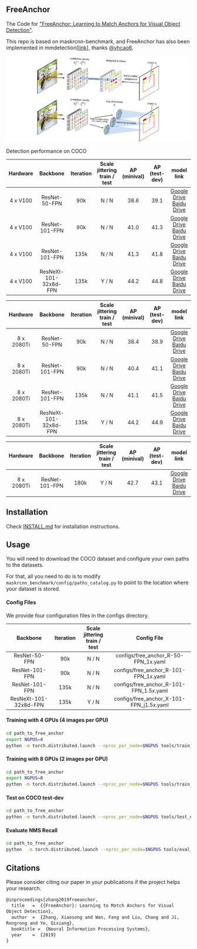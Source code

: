 ## FreeAnchor

The Code for ["FreeAnchor: Learning to Match Anchors for Visual Object Detection"](https://arxiv.org/abs/1909.02466).

This repo is based on maskrcnn-benchmark, and FreeAnchor has also been implemented in mmdetection\[[link](https://github.com/yhcao6/mmdetection/tree/free-anchor-ret/configs/free_anchor)\], thanks [@yhcao6](https://github.com/yhcao6).

![architecture](architecture.png)

Detection performance on COCO

| Hardware | Backbone | Iteration | Scale jittering<br>train / test | AP<br>(minival) | AP<br>(test-dev) | model link |
| :--------: | :--------------------: | :---: | :-------: | :--: | :--: | :------------------------: |
| 4  x  V100 | ResNet-50-FPN          |   90k |   N / N   | 38.6 | 39.1 | [Google Drive](https://drive.google.com/file/d/1EH-NlADMrnf-VT3gCQNyN7DMJOgPDxXD/view?usp=sharing)                       <br>[Baidu Drive](https://pan.baidu.com/s/1ST2nv4s48voofWqwUUwHhw#/)                                                                        |
| 4  x  V100 | ResNet-101-FPN         |   90k |   N / N   | 41.0 | 41.3 | [Google Drive](https://drive.google.com/file/d/1ykjXoLk-tnY7hOu6VlQsJ57AOBO42LPT/view?usp=sharing)                  <br>[Baidu Drive](https://pan.baidu.com/s/1Lfg1Wt0Et60QSP1pU3iLRQ#/)                                                                        |
| 4  x  V100 | ResNet-101-FPN         |  135k |   N / N   | 41.3 | 41.8 | [Google Drive](https://drive.google.com/file/d/1RtBMzjhrOegCmhUSpI-ndbjjJrrsihB2/view?usp=sharing)                  <br>[Baidu Drive](https://pan.baidu.com/s/1ekr8thnlPmPqxGVjGaUQZg#/)                                                                        |
| 4  x  V100 | ResNeXt-101-32x8d-FPN  |  135k |   Y / N   | 44.2 | 44.8 | [Google Drive](https://drive.google.com/file/d/1RFQuA-6_h4Cb8Np8cjvBEbKlqcH7w5mk/view?usp=sharing)                          <br>[Baidu Drive](https://pan.baidu.com/s/14UpeLSL8SNVZZUnsVKMnDQ#/)                                                                        |

| Hardware | Backbone | Iteration | Scale jittering<br>train / test | AP<br>(minival) | AP<br>(test-dev) | model link |
| :--------: | :--------------------: | :---: | :-------: | :--: | :--: | :------------------------: |
| 8 x 2080Ti | ResNet-50-FPN          |   90k |   N / N   | 38.4 | 38.9 | [Google Drive](https://drive.google.com/file/d/1YZ63xD4f-8d4Ozcz1H8rCTePIK2fXeea/view?usp=sharing)                  <br>[Baidu Drive](https://pan.baidu.com/s/1p2hnZPPJvtHCgntUZe2SvA#/)                                                                        |
| 8 x 2080Ti | ResNet-101-FPN         |   90k |   N / N   | 40.4 | 41.1 | [Google Drive](https://drive.google.com/file/d/1zeGRYhMAgSVWC9ARGvXdVF0U5KSE8WMQ/view?usp=sharing)                  <br>[Baidu Drive](https://pan.baidu.com/s/1Tz5-flBPLenV9T9vkQIhBg#/)                                                                                |
| 8 x 2080Ti | ResNet-101-FPN         |  135k |   N / N   | 41.1 | 41.5 | [Google Drive](https://drive.google.com/file/d/1al9itwiPXX8lVU1uFvzXL7BnBw9hBDnI/view?usp=sharing)                  <br>[Baidu Drive](https://pan.baidu.com/s/1efjzVT0y1HDUAUEaaZ8YLg#/)                                                                        |
| 8 x 2080Ti | ResNeXt-101-32x8d-FPN  |  135k |   Y / N   | 44.2 | 44.9 | [Google Drive](https://drive.google.com/file/d/1vZuV4uSDR6t1Va_8E-iS9Ht7PutC_JDd/view?usp=sharing)                  <br>[Baidu Drive](https://pan.baidu.com/s/18NHsQb-ZBRS4Xcfxfmsuyw#/)                                                                                   |

| Hardware | Backbone | Iteration | Scale jittering<br>train / test | AP<br>(minival) | AP<br>(test-dev) | model link |
| :--------: | :--------------------: | :---: | :-------: | :--: | :--: | :------------------------: |
| 8 x 2080Ti | ResNet-101-FPN         |  180k |   Y / N   | 42.7 | 43.1 | [Google Drive](https://drive.google.com/file/d/1XxOGpE5-OX5mW5fee1jxXxFhO4vmo3fk/view?usp=sharing)                  <br>[Baidu Drive](https://pan.baidu.com/s/1SGmGwu7TnfR9oyVJVxxC2g#/)                                                                                   |


## Installation 
Check [INSTALL.md](INSTALL.md) for installation instructions.

## Usage
You will need to download the COCO dataset and configure your own paths to the datasets.

For that, all you need to do is to modify `maskrcnn_benchmark/config/paths_catalog.py` to point to the location where your dataset is stored.

#### Config Files
We provide four configuration files in the configs directory.

| Backbone | Iteration | Scale jittering<br>train / test | Config File |  
| :-----: | :---: | :---: | :----------: |
| ResNet-50-FPN    |   90k |   N / N  | configs/free_anchor_R-50-FPN_1x.yaml      | 
| ResNet-101-FPN   |   90k |   N / N  | configs/free_anchor_R-101-FPN_1x.yaml     | 
| ResNet-101-FPN   |  135k |   N / N  | configs/free_anchor_R-101-FPN_1.5x.yaml   | 
| ResNeXt-101-32x8d-FPN  |  135k |   Y / N  | configs/free_anchor_X-101-FPN_j1.5x.yaml  | 


#### Training with 4 GPUs (4 images per GPU)

```bash
cd path_to_free_anchor
export NGPUS=4
python -m torch.distributed.launch --nproc_per_node=$NGPUS tools/train_net.py --config-file "path/to/config/file.yaml"
```

#### Training with 8 GPUs (2 images per GPU)

```bash
cd path_to_free_anchor
export NGPUS=8
python -m torch.distributed.launch --nproc_per_node=$NGPUS tools/train_net.py --config-file "path/to/config/file.yaml"
```

#### Test on COCO test-dev

```bash
cd path_to_free_anchor
python -m torch.distributed.launch --nproc_per_node=$NGPUS tools/test_net.py --config-file "path/to/config/file.yaml" MODEL.WEIGHT "path/to/.pth file" DATASETS.TEST "('coco_test-dev',)"
```

#### Evaluate NMS Recall

```bash
cd path_to_free_anchor
python  -m torch.distributed.launch --nproc_per_node=$NGPUS tools/eval_NR.py --config-file "path/to/config/file.yaml" MODEL.WEIGHT "path/to/.pth file"
```
## Citations
Please consider citing our paper in your publications if the project helps your research.
```
@inproceedings{zhang2019freeanchor,
  title   =  {{FreeAnchor}: Learning to Match Anchors for Visual Object Detection},
  author  =  {Zhang, Xiaosong and Wan, Fang and Liu, Chang and Ji, Rongrong and Ye, Qixiang},
  booktitle =  {Neural Information Processing Systems},
  year    =  {2019}
}
```
